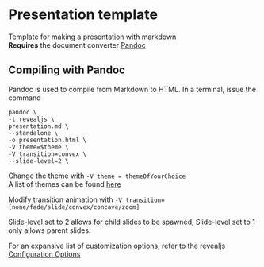 [themes]: https://revealjs.com/themes
[config]: https://revealjs.com/config
[pandoc]: https://pandoc.org/

# Presentation template 

Template for making a presentation with markdown  
**Requires** the document converter [Pandoc][pandoc]

## Compiling with Pandoc
Pandoc is used to compile from Markdown to HTML. In a terminal, issue the command

    pandoc \
    -t revealjs \
    presentation.md \
    --standalone \
    -o presentation.html \
    -V theme=$theme \
    -V transition=convex \
    --slide-level=2 \

Change the theme with `-V theme = themeOfYourChoice`  
A list of themes can be found [here][themes]

Modify transition animation with `-V transition=[none/fade/slide/convex/concave/zoom]`  

Slide-level set to 2 allows for child slides to be spawned, Slide-level set to 1 only allows parent slides. 

For an expansive list of customization options, refer to the revealjs [Configuration Options][config]

